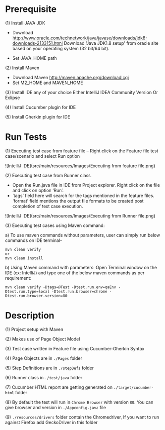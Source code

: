 # Prerequisite

(1) Install JAVA JDK 
   - Download  http://www.oracle.com/technetwork/java/javase/downloads/jdk8-downloads-2133151.html
Download 'Java JDK1.8 setup' from oracle site based on your operating system (32 bit/64 bit).

- Set JAVA_HOME path

(2) Install Maven 
   - Download Maven http://maven.apache.org/download.cgi
   - Set M2_HOME and MAVEN_HOME
   
(3) Install IDE any of your choice Either IntelliJ IDEA Community Version Or Eclipse

(4) Install Cucumber plugin for IDE

(5) Install Gherkin plugin for IDE

# Run Tests

(1) Executing test case from feature file – Right click on the Feature file test case/scenario and select Run option
 
 ![IntelliJ IDE](src/main/resources/Images/Executing from feature file.png)
 
(2) Executing test case from Runner class
   - Open the Run.java file in IDE from Project explorer. Right click on the file and click on option ‘Run’.
   - ‘tags’ field here will search for the tags mentioned in the feature files.
    ‘format’ field mentions the output file formats to be created post completion of test case execution.
    
 ![IntelliJ IDE](src/main/resources/Images/Executing from Runner file.png)
    
(3) Executing test cases using Maven command:
  
  a) To use maven commands without parameters, user can simply run below commands on IDE terminal-
        
    mvn clean verify
    or
    mvn clean install
    
  b) Using Maven command with parameters: Open Terminal window on the IDE (ex: IntelliJ) and type one of the below maven commands as per requirement:
    
    mvn clean verify -Dtags=@Test -Dtest.run.env=qaEnv -Dtest.run.type=local -Dtest.run.browser=chrome -Dtest.run.browser.version=80 
  
  
# Description

(1) Project setup with Maven

(2) Makes use of Page Object Model

(3) Test case written in Feature file using Cucumber-Gherkin Syntax

(4) Page Objects are in `./Pages` folder

(5) Step Definitions are in `./stepDefs` folder

(6) Runner class in `./test/java` folder

(7) Cucumber HTML report are getting generated on `./target/cucumber-html` folder

(8) By default the test will run in `Chrome Browser` with version `80`. You can give browser and version in  `./Appconfig.java` file

(9) `./resources/drivers` folder contain the Chromedriver, If you want to run against Firefox add GeckoDriver in this folder



